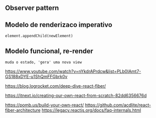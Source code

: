 
## Observer pattern
## Modelo de renderizaco imperativo
    element.appendChild(newElement)

## Modelo funcional, re-render
    muda o estado, 'gera' uma nova view


https://www.youtube.com/watch?v=nYkdrAPrdcw&list=PLb0IAmt7-GS188xDYE-u1ShQmFFGbrk0v

https://blog.logrocket.com/deep-dive-react-fiber/

https://itnext.io/creating-our-own-react-from-scratch-82dd6356676d

https://pomb.us/build-your-own-react/
https://github.com/acdlite/react-fiber-architecture
https://legacy.reactjs.org/docs/faq-internals.html
